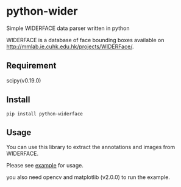 # python-wider
Simple WIDERFACE data parser written in python

WIDERFACE is a database of face bounding boxes available on http://mmlab.ie.cuhk.edu.hk/projects/WIDERFace/.

## Requirement
scipy(v0.19.0)

## Install

```
pip install python-widerface
```

## Usage
You can use this library to extract the annotations and images from WIDERFACE.

Please see [example](https://github.com/twmht/python-widerface/blob/master/wider/examples/example.py) for usage.

you also need opencv and matplotlib (v2.0.0) to run the example.
